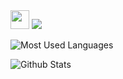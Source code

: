 
<img src="https://raw.githubusercontent.com/aemmadi/aemmadi/master/wave.gif" width="30px">



<img src="https://img.shields.io/badge/-Python-f7e80c?logo=Python&logoColor=0d0d0d">

![Most Used Languages](https://github-readme-stats.vercel.app/api/top-langs/?username=0x157&show_icons=true&theme=radical)

![Github Stats](https://github-readme-stats.vercel.app/api?username=0x157&count_private=true&show_icons=true&theme=radical)
